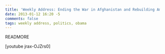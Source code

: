 ```yaml
---
title: 'Weekly Address: Ending the War in Afghanistan and Rebuilding America'
date: 2013-01-12 16:20 -5
comments: false
tags: weekly address, politics, obama
---
```

READMORE

[youtube jrax-OJZrs0]

